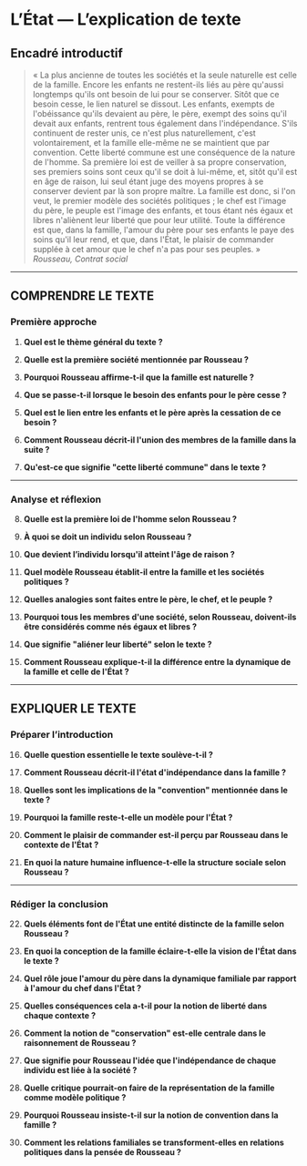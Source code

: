 # L’État — L’explication de texte

## Encadré introductif
> « La plus ancienne de toutes les sociétés et la seule naturelle est celle de la famille. Encore les enfants ne restent-ils liés au père qu'aussi longtemps qu'ils ont besoin de lui pour se conserver. Sitôt que ce besoin cesse, le lien naturel se dissout. Les enfants, exempts de l'obéissance qu'ils devaient au père, le père, exempt des soins qu'il devait aux enfants, rentrent tous également dans l'indépendance. S'ils continuent de rester unis, ce n'est plus naturellement, c'est volontairement, et la famille elle-même ne se maintient que par convention. Cette liberté commune est une conséquence de la nature de l'homme. Sa première loi est de veiller à sa propre conservation, ses premiers soins sont ceux qu'il se doit à lui-même, et, sitôt qu'il est en âge de raison, lui seul étant juge des moyens propres à se conserver devient par là son propre maître. La famille est donc, si l'on veut, le premier modèle des sociétés politiques ; le chef est l'image du père, le peuple est l'image des enfants, et tous étant nés égaux et libres n'aliènent leur liberté que pour leur utilité. Toute la différence est que, dans la famille, l'amour du père pour ses enfants le paye des soins qu'il leur rend, et que, dans l'État, le plaisir de commander supplée à cet amour que le chef n'a pas pour ses peuples. »  
> *Rousseau, Contrat social*

---

## COMPRENDRE LE TEXTE

### Première approche

1. **Quel est le thème général du texte ?**  
   
2. **Quelle est la première société mentionnée par Rousseau ?**  

3. **Pourquoi Rousseau affirme-t-il que la famille est naturelle ?**  

4. **Que se passe-t-il lorsque le besoin des enfants pour le père cesse ?**  

5. **Quel est le lien entre les enfants et le père après la cessation de ce besoin ?**  

6. **Comment Rousseau décrit-il l'union des membres de la famille dans la suite ?**  

7. **Qu'est-ce que signifie "cette liberté commune" dans le texte ?**  

---

### Analyse et réflexion

8. **Quelle est la première loi de l'homme selon Rousseau ?**  

9. **À quoi se doit un individu selon Rousseau ?**  

10. **Que devient l’individu lorsqu'il atteint l'âge de raison ?**  

11. **Quel modèle Rousseau établit-il entre la famille et les sociétés politiques ?**  

12. **Quelles analogies sont faites entre le père, le chef, et le peuple ?**  

13. **Pourquoi tous les membres d'une société, selon Rousseau, doivent-ils être considérés comme nés égaux et libres ?**  

14. **Que signifie "aliéner leur liberté" selon le texte ?**  

15. **Comment Rousseau explique-t-il la différence entre la dynamique de la famille et celle de l'État ?**  

---

## EXPLIQUER LE TEXTE

### Préparer l’introduction

16. **Quelle question essentielle le texte soulève-t-il ?**  

17. **Comment Rousseau décrit-il l'état d'indépendance dans la famille ?**  

18. **Quelles sont les implications de la "convention" mentionnée dans le texte ?**  

19. **Pourquoi la famille reste-t-elle un modèle pour l'État ?**  

20. **Comment le plaisir de commander est-il perçu par Rousseau dans le contexte de l'État ?**  

21. **En quoi la nature humaine influence-t-elle la structure sociale selon Rousseau ?**  

---

### Rédiger la conclusion

22. **Quels éléments font de l'État une entité distincte de la famille selon Rousseau ?**  

23. **En quoi la conception de la famille éclaire-t-elle la vision de l'État dans le texte ?**  

24. **Quel rôle joue l'amour du père dans la dynamique familiale par rapport à l'amour du chef dans l'État ?**  

25. **Quelles conséquences cela a-t-il pour la notion de liberté dans chaque contexte ?**  

26. **Comment la notion de "conservation" est-elle centrale dans le raisonnement de Rousseau ?**  

27. **Que signifie pour Rousseau l'idée que l'indépendance de chaque individu est liée à la société ?**  

28. **Quelle critique pourrait-on faire de la représentation de la famille comme modèle politique ?**  

29. **Pourquoi Rousseau insiste-t-il sur la notion de convention dans la famille ?**  

30. **Comment les relations familiales se transforment-elles en relations politiques dans la pensée de Rousseau ?**  